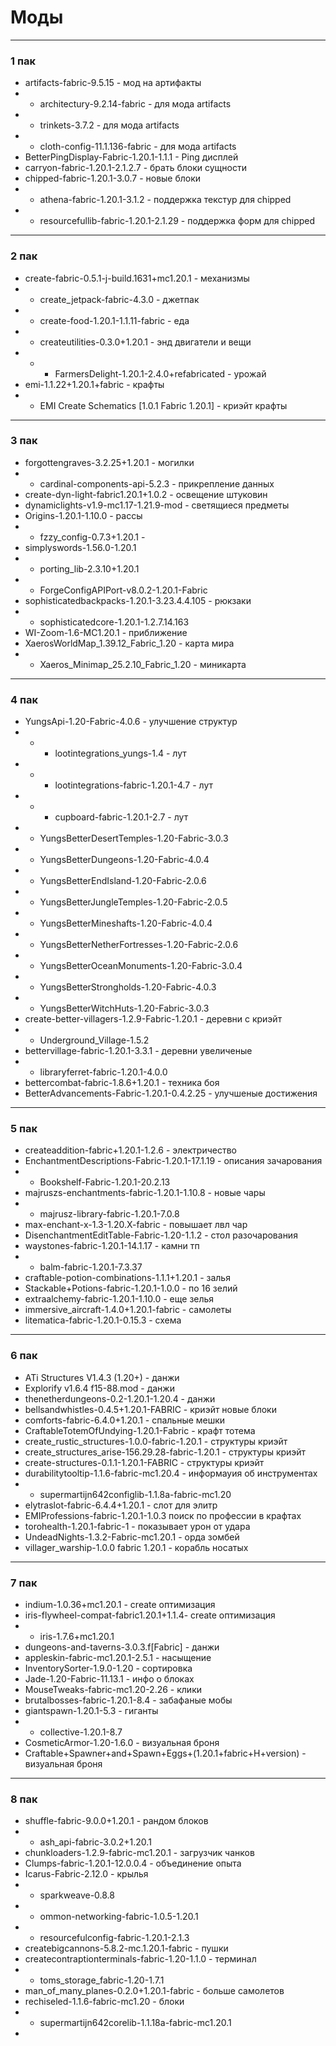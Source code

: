 # Моды
---

### 1 пак
+ artifacts-fabric-9.5.15 - мод на артифакты
+ + architectury-9.2.14-fabric - для мода artifacts
+ + trinkets-3.7.2 - для мода artifacts
+ + cloth-config-11.1.136-fabric - для мода artifacts
+ BetterPingDisplay-Fabric-1.20.1-1.1.1 - Ping дисплей
+ carryon-fabric-1.20.1-2.1.2.7 - брать блоки сущности
+ chipped-fabric-1.20.1-3.0.7 - новые блоки
+ + athena-fabric-1.20.1-3.1.2 - поддержка текстур для chipped
+ + resourcefullib-fabric-1.20.1-2.1.29 - поддержка форм для chipped
---
### 2 пак
+ create-fabric-0.5.1-j-build.1631+mc1.20.1 - механизмы
+ + create_jetpack-fabric-4.3.0 - джетпак
+ + create-food-1.20.1-1.1.11-fabric - еда
+ + createutilities-0.3.0+1.20.1 - энд двигатели и вещи
+ + + FarmersDelight-1.20.1-2.4.0+refabricated - урожай
+ emi-1.1.22+1.20.1+fabric - крафты
+ + EMI Create Schematics [1.0.1 Fabric 1.20.1] - криэйт крафты 
---
### 3 пак
+ forgottengraves-3.2.25+1.20.1 - могилки
+ + cardinal-components-api-5.2.3 - прикрепление данных
+ create-dyn-light-fabric1.20.1+1.0.2 - освещение штуковин
+ dynamiclights-v1.9-mc1.17-1.21.9-mod - светящиеся предметы
+ Origins-1.20.1-1.10.0 - рассы
+ + fzzy_config-0.7.3+1.20.1 - 
+ simplyswords-1.56.0-1.20.1
+ + porting_lib-2.3.10+1.20.1
+ + ForgeConfigAPIPort-v8.0.2-1.20.1-Fabric
+ sophisticatedbackpacks-1.20.1-3.23.4.4.105 - рюкзаки
+ + sophisticatedcore-1.20.1-1.2.7.14.163
+ WI-Zoom-1.6-MC1.20.1 - приближение
+ XaerosWorldMap_1.39.12_Fabric_1.20 - карта мира
+ + Xaeros_Minimap_25.2.10_Fabric_1.20 - миникарта
---
### 4 пак
+ YungsApi-1.20-Fabric-4.0.6 - улучшение структур
+ + + lootintegrations_yungs-1.4 - лут
+ + + lootintegrations-fabric-1.20.1-4.7 - лут
+ + + cupboard-fabric-1.20.1-2.7 - лут
+ + YungsBetterDesertTemples-1.20-Fabric-3.0.3
+ + YungsBetterDungeons-1.20-Fabric-4.0.4
+ + YungsBetterEndIsland-1.20-Fabric-2.0.6
+ + YungsBetterJungleTemples-1.20-Fabric-2.0.5
+ + YungsBetterMineshafts-1.20-Fabric-4.0.4
+ + YungsBetterNetherFortresses-1.20-Fabric-2.0.6
+ + YungsBetterOceanMonuments-1.20-Fabric-3.0.4
+ + YungsBetterStrongholds-1.20-Fabric-4.0.3
+ + YungsBetterWitchHuts-1.20-Fabric-3.0.3
+ create-better-villagers-1.2.9-Fabric-1.20.1 - деревни с криэйт
+ + Underground_Village-1.5.2
+ bettervillage-fabric-1.20.1-3.3.1 - деревни увеличеные
+ + libraryferret-fabric-1.20.1-4.0.0
+ bettercombat-fabric-1.8.6+1.20.1 - техника боя
+ BetterAdvancements-Fabric-1.20.1-0.4.2.25 - улучшеные достижения
---
### 5 пак
+ createaddition-fabric+1.20.1-1.2.6 - электричество
+ EnchantmentDescriptions-Fabric-1.20.1-17.1.19 - описания зачарования
+ + Bookshelf-Fabric-1.20.1-20.2.13 
+ majruszs-enchantments-fabric-1.20.1-1.10.8 - новые чары
+ + majrusz-library-fabric-1.20.1-7.0.8
+ max-enchant-x-1.3-1.20.X-fabric - повышает лвл чар
+ DisenchantmentEditTable-Fabric-1.20-1.1.2 - стол разочарования 
+ waystones-fabric-1.20.1-14.1.17 - камни тп
+ + balm-fabric-1.20.1-7.3.37
+ craftable-potion-combinations-1.1.1+1.20.1 - залья
+ Stackable+Potions-fabric-1.20.1-1.0.0 - по 16 зелий
+ extraalchemy-fabric-1.20.1-1.10.0 - еще зелья
+ immersive_aircraft-1.4.0+1.20.1-fabric - самолеты
+ litematica-fabric-1.20.1-0.15.3 - схема
---
### 6 пак
+ ATi Structures V1.4.3 (1.20+) - данжи
+ Explorify v1.6.4 f15-88.mod - данжи
+ thenetherdungeons-0.2-1.20.1-1.20.4 - данжи
+ bellsandwhistles-0.4.5+1.20.1-FABRIC - криэйт новые блоки
+ comforts-fabric-6.4.0+1.20.1 - спальные мешки 
+ CraftableTotemOfUndying-1.20.1-Fabric - крафт тотема
+ create_rustic_structures-1.0.0-fabric-1.20.1 - структуры криэйт
+ create_structures_arise-156.29.28-fabric-1.20.1 - структуры криэйт
+ create-structures-0.1.1-1.20.1-FABRIC - структуры криэйт
+ durabilitytooltip-1.1.6-fabric-mc1.20.4 - информауия об инструментах
+ + supermartijn642configlib-1.1.8a-fabric-mc1.20
+ elytraslot-fabric-6.4.4+1.20.1 - слот для элитр
+ EMIProfessions-fabric-1.20.1-1.0.3 поиск по профессии в крафтах 
+ torohealth-1.20.1-fabric-1 - показывает урон от удара
+ UndeadNights-1.3.2-Fabric-mc1.20.1 - орда зомбей
+ villager_warship-1.0.0 fabric 1.20.1 - корабль носатых
---
### 7 пак
+ indium-1.0.36+mc1.20.1 - create оптимизация
+ iris-flywheel-compat-fabric1.20.1+1.1.4- create оптимизация
+ + iris-1.7.6+mc1.20.1
+ dungeons-and-taverns-3.0.3.f[Fabric] - данжи
+ appleskin-fabric-mc1.20.1-2.5.1 - насыщение
+ InventorySorter-1.9.0-1.20 - сортировка
+ Jade-1.20-Fabric-11.13.1 - инфо о блоках
+ MouseTweaks-fabric-mc1.20-2.26 - клики
+ brutalbosses-fabric-1.20.1-8.4 - забафаные мобы
+ giantspawn-1.20.1-5.3 - гиганты
+ + collective-1.20.1-8.7 
+ CosmeticArmor-1.20-1.6.0 - визуальная броня
+ Craftable+Spawner+and+Spawn+Eggs+(1.20.1+fabric+H+version) - визуальная броня
---
### 8 пак
+ shuffle-fabric-9.0.0+1.20.1 - рандом блоков
+ + ash_api-fabric-3.0.2+1.20.1
+ chunkloaders-1.2.9-fabric-mc1.20.1 - загрузчик чанков
+ Clumps-fabric-1.20.1-12.0.0.4 - объединение опыта
+ Icarus-Fabric-2.12.0 - крылья
+ + sparkweave-0.8.8
+ + ommon-networking-fabric-1.0.5-1.20.1
+ + resourcefulconfig-fabric-1.20.1-2.1.3
+ createbigcannons-5.8.2-mc.1.20.1-fabric - пушки
+ createcontraptionterminals-fabric-1.20-1.1.0 - терминал  
+ + toms_storage_fabric-1.20-1.7.1
+ man_of_many_planes-0.2.0+1.20.1-fabric - больше самолетов
+ rechiseled-1.1.6-fabric-mc1.20 - блоки
+ + supermartijn642corelib-1.1.18a-fabric-mc1.20.1
+ 